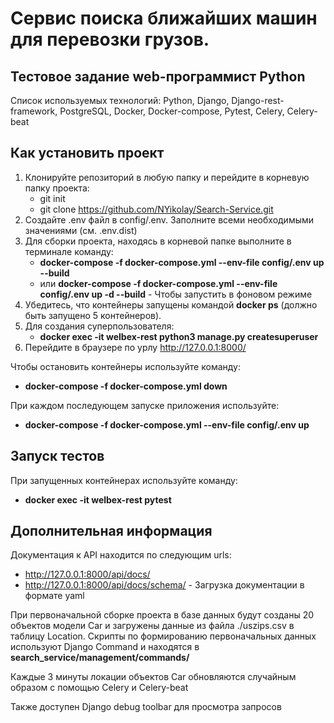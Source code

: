 # Сервис поиска ближайших машин для перевозки грузов.

## Тестовое задание web-программист Python

Список используемых технологий: Python, Django, Django-rest-framework, PostgreSQL, Docker, Docker-compose, Pytest, Celery, Celery-beat

## Как установить проект

1. Клонируйте репозиторий в любую папку и перейдите в корневую папку проекта:
   - git init
   - git clone https://github.com/NYikolay/Search-Service.git
2. Создайте .env файл в config/.env. Заполните всеми необходимыми значениями (см. .env.dist)
3. Для сборки проекта, находясь в корневой папке выполните в терминале команду: 
   - **docker-compose -f docker-compose.yml --env-file config/.env up --build**
   - или **docker-compose -f docker-compose.yml --env-file config/.env  up -d --build** - Чтобы запустить в фоновом режиме
4. Убедитесь, что контейнеры запущены командой **docker ps** (должно быть запущено 5 контейнеров).
5. Для создания суперпользователя:
   - **docker exec -it welbex-rest python3 manage.py createsuperuser**
6. Перейдите в браузере по урлу http://127.0.0.1:8000/

Чтобы остановить контейнеры используйте команду:
   - **docker-compose -f docker-compose.yml down**

При каждом последующем запуске приложения используйте:
   - **docker-compose -f docker-compose.yml --env-file config/.env up**

## Запуск тестов

При запущенных контейнерах используйте команду:
   - **docker exec -it welbex-rest pytest**


## Дополнительная информация

Документация к API находится по следующим urls:
   - http://127.0.0.1:8000/api/docs/
   - http://127.0.0.1:8000/api/docs/schema/ - Загрузка документации в формате yaml

При первоначальной сборке проекта в базе данных будут созданы 20 объектов модели Car 
и загружены данные из файла ./uszips.csv в таблицу Location. 
Скрипты по формированию первоначальных данных используют Django Command и находятся в **search_service/management/commands/**

Каждые 3 минуты локации объектов Car обновляются случайным образом с помощью Celery и Celery-beat

Также доступен Django debug toolbar для просмотра запросов